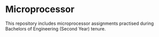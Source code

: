 # Microprocessor
This repository includes microprocessor assignments practised during Bachelors of Engineering (Second Year) tenure.
